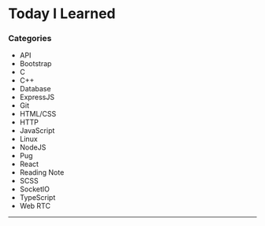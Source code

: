 # Today I Learned

### Categories

- API
- Bootstrap
- C
- C++
- Database
- ExpressJS
- Git
- HTML/CSS
- HTTP
- JavaScript
- Linux
- NodeJS
- Pug
- React
- Reading Note
- SCSS
- SocketIO
- TypeScript
- Web RTC
<hr/>
